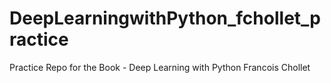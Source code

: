 # DeepLearningwithPython_fchollet_practice
Practice Repo for the Book - Deep Learning with Python Francois Chollet
